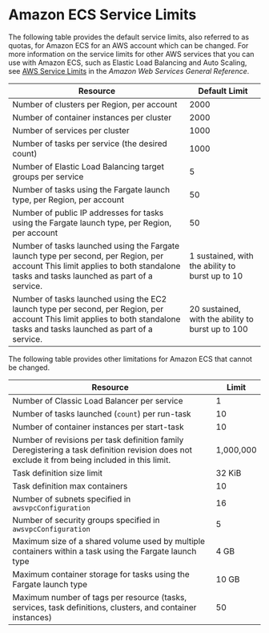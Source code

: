 # Amazon ECS Service Limits<a name="service_limits"></a>

The following table provides the default service limits, also referred to as quotas, for Amazon ECS for an AWS account which can be changed\. For more information on the service limits for other AWS services that you can use with Amazon ECS, such as Elastic Load Balancing and Auto Scaling, see [AWS Service Limits](https://docs.aws.amazon.com/general/latest/gr/aws_service_limits.html) in the *Amazon Web Services General Reference*\.


| Resource | Default Limit | 
| --- | --- | 
|  Number of clusters per Region, per account  |  2000  | 
|  Number of container instances per cluster  |  2000  | 
|  Number of services per cluster  |  1000  | 
|  Number of tasks per service \(the desired count\)  |  1000  | 
|  Number of Elastic Load Balancing target groups per service  |  5  | 
|  Number of tasks using the Fargate launch type, per Region, per account  |  50  | 
|  Number of public IP addresses for tasks using the Fargate launch type, per Region, per account  |  50  | 
|  Number of tasks launched using the Fargate launch type per second, per Region, per account  This limit applies to both standalone tasks and tasks launched as part of a service\.   |  1 sustained, with the ability to burst up to 10  | 
|  Number of tasks launched using the EC2 launch type per second, per Region, per account  This limit applies to both standalone tasks and tasks launched as part of a service\.   |  20 sustained, with the ability to burst up to 100  | 

The following table provides other limitations for Amazon ECS that cannot be changed\.


| Resource | Limit | 
| --- | --- | 
| Number of Classic Load Balancer per service | 1 | 
| Number of tasks launched \(`count`\) per run\-task | 10 | 
| Number of container instances per start\-task | 10 | 
| Number of revisions per task definition family Deregistering a task definition revision does not exclude it from being included in this limit\.  | 1,000,000 | 
| Task definition size limit | 32 KiB | 
| Task definition max containers | 10 | 
| Number of subnets specified in `awsvpcConfiguration` | 16 | 
| Number of security groups specified in `awsvpcConfiguration` | 5 | 
| Maximum size of a shared volume used by multiple containers within a task using the Fargate launch type | 4 GB | 
| Maximum container storage for tasks using the Fargate launch type | 10 GB | 
| Maximum number of tags per resource \(tasks, services, task definitions, clusters, and container instances\) | 50 | 